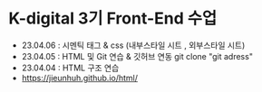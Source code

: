 # K-digital 3기 Front-End 수업
+ 23.04.06 : 시멘틱 태그 & css (내부스타일 시트 , 외부스타일 시트)
+ 23.04.05 : HTML 및 Git 연습 & 깃허브 연동
  git clone "git adress"
+ 23.04.04 : HTML 구조 연습
+ https://jieunhuh.github.io/html/
